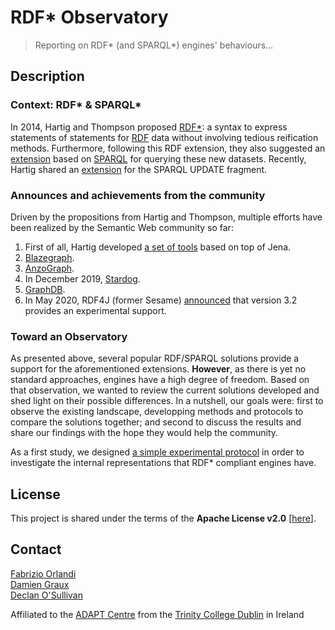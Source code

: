 RDF\* Observatory
=================

> Reporting on RDF\* (and SPARQL\*) engines' behaviours&hellip;

Description
-----------

### Context: RDF\* &amp; SPARQL\*

In 2014, Hartig and Thompson proposed [RDF\*](https://arxiv.org/pdf/1406.3399.pdf): a syntax
to express statements of statements for [RDF](https://www.w3.org/TR/rdf11-primer/) data
without involving tedious reification methods. Furthermore, following this RDF extension, they
also suggested an [extension](http://www.diva-portal.org/smash/get/diva2:1141963/FULLTEXT01.pdf)
based on [SPARQL](https://www.w3.org/TR/sparql11-query/) for querying these new datasets.
Recently, Hartig shared an [extension](https://blog.liu.se/olafhartig/documents/sparql-update/)
for the SPARQL UPDATE fragment.

### Announces and achievements from the community

Driven by the propositions from Hartig and Thompson, multiple efforts have been realized by the
Semantic Web community so far:

1. First of all, Hartig developed [a set of tools](https://github.com/RDFstar/RDFstarTools)
based on top of Jena.
2. [Blazegraph](https://github.com/blazegraph/database/wiki/Reification_Done_Right).
3. [AnzoGraph](https://docs.cambridgesemantics.com/anzograph/userdoc/lpgs.htm).
4. In December 2019, [Stardog](https://www.stardog.com/blog/property-graphs-meet-stardog/).
5. [GraphDB](http://graphdb.ontotext.com/documentation/9.2/free/devhub/rdf-sparql-star.html#id1).
6. In May 2020, RDF4J (former Sesame) [announced](https://rdf4j.org/documentation/programming/rdfstar/)
that version 3.2 provides an experimental support.

### Toward an Observatory

As presented above, several popular RDF/SPARQL solutions provide a support for the
aforementioned extensions. __However__, as there is yet no standard approaches, engines have
a high degree of freedom. Based on that observation, we wanted to review the current solutions
developed and shed light on their possible differences. In a nutshell, our goals were: first
to observe the existing landscape, developping methods and protocols to compare the solutions
together; and second to discuss the results and share our findings with the hope they would
help the community.

As a first study, we designed [a simple experimental protocol](./CountingStars.md) in order
to investigate the internal representations that RDF\* compliant engines have.

License
-------

This project is shared under the terms of the __Apache License v2.0__ [[here](./LICENSE)].

Contact
-------

[Fabrizio Orlandi](https://badmotor.github.io/)  
[Damien Graux](https://dgraux.github.io/)  
[Declan O'Sullivan](https://www.tcd.ie/research/profiles/?profile=osulldps)  

Affiliated to the [ADAPT Centre](https://www.adaptcentre.ie/)
from the [Trinity College Dublin](https://www.tcd.ie/) in Ireland  
